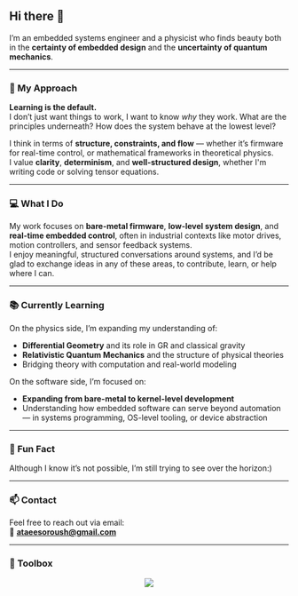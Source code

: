 ## Hi there 👋

I’m an embedded systems engineer and a physicist who finds beauty both in the **certainty of embedded design** and the **uncertainty of quantum mechanics**.

---

### 🧭 My Approach

**Learning is the default.**  
I don’t just want things to work, I want to know *why* they work. What are the principles underneath? How does the system behave at the lowest level?

I think in terms of **structure, constraints, and flow** — whether it’s firmware for real-time control, or mathematical frameworks in theoretical physics.  
I value **clarity**, **determinism**, and **well-structured design**, whether I'm writing code or solving tensor equations.

---

### 💻 What I Do

My work focuses on **bare-metal firmware**, **low-level system design**, and **real-time embedded control**, often in industrial contexts like motor drives, motion controllers, and sensor feedback systems.  
I enjoy meaningful, structured conversations around systems, and I’d be glad to exchange ideas in any of these areas, to contribute, learn, or help where I can.

---

### 📚 Currently Learning

On the physics side, I’m expanding my understanding of:

- **Differential Geometry** and its role in GR and classical gravity  
- **Relativistic Quantum Mechanics** and the structure of physical theories    
- Bridging theory with computation and real-world modeling

On the software side, I’m focused on:

- **Expanding from bare-metal to kernel-level development**
- Understanding how embedded software can serve beyond automation — in systems programming, OS-level tooling, or device abstraction

---

### 🤔 Fun Fact

Although I know it’s not possible, I’m still trying to see over the horizon:)

---

### 📫 Contact

Feel free to reach out via email:  
📮 **ataeesoroush@gmail.com**

---

### 🧰 Toolbox

<p align="center">
  <img src="https://skillicons.dev/icons?i=c,cpp,python,rust,bash,linux,git,vscode,vim,ssh,stm32,raspberrypi,arduino,arm" />
</p>

<!--
**ShieldInTheField/ShieldInTheField** is a ✨ _special_ ✨ repository because its `README.md` (this file) appears on your GitHub profile.

Here are some ideas to get you started:

- 🔭 I’m currently working on ...
- 🌱 I’m currently learning ...
- 👯 I’m looking to collaborate on ...
- 🤔 I’m looking for help with ...
- 💬 Ask me about ...
- 📫 How to reach me: ...
- 😄 Pronouns: ...
- ⚡ Fun fact: ...
-->


